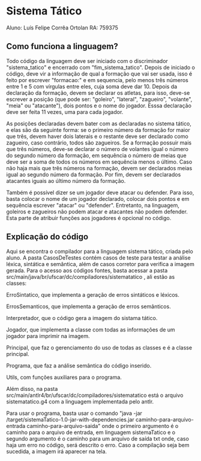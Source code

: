 # Sistema Tático

Aluno: Luís Felipe Corrêa Ortolan
RA: 759375

## Como funciona a linguagem?

Todo código da linguagem deve ser iniciado com o discriminador "sistema_tatico" e encerrado com "fim_sistema_tatico". Depois de iniciado o código, deve vir a informação de qual a formação que vai ser usada, isso é feito por escrever "formacao:" e em sequencia, pelo menos três números entre 1 e 5 com vírgulas entre eles, cuja soma deve dar 10. Depois da declaração da formação, devem se declarar os atletas, para isso, deve-se escrever a posição (que pode ser: "goleiro", "lateral", "zagueiro", "volante", "meia" ou "atacante"), dois pontos e o nome do jogador. Esssa declaração deve ser feita 11 vezes, uma para cada jogador. 

As posições declaradas devem bater com as declaradas no sistema tático, e elas são da seguinte forma: se o primeiro número da formação for maior que três, devem haver dois laterais e o restante deve ser declarado como zagueiro, caso contrário, todos são zagueiros. Se a formação possuir mais que três números, deve-se declarar o número de volantes igual o número do segundo número da formação, em sequência o número de meias que deve ser a soma de todos os números em sequência menos o último. Caso não haja mais que três números na formação, devem ser declarados meias igual ao segundo número da formação. Por fim, devem ser declarados atacantes iguais ao último número da formação.

Também é possível dizer se um jogador deve atacar ou defender. Para isso, basta colocar o nome de um jogador declarado, colocar dois pontos e em sequência escrever "atacar" ou "defender". Entretanto, na linguagem, goleiros e zagueiros não podem atacar e atacantes não podem defender. Esta parte de atribuir funções aos jogadores é opcional no código.


## Explicação do código
Aqui se encontra o compilador para a linguagem sistema tático, criada pelo aluno. A pasta CasosDeTestes contém casos de teste para testar a análise léxica, sintática e semântica, além de casos corretor para verifica a imagem gerada. Para o acesso aos códigos fontes, basta acessar a pasta src/main/java/br/ufscar/dc/compiladores/sistematatico , ali estão as classes:

ErroSintatico, que implementa a geração de erros sintáticos e léxicos.

ErrosSemanticos, que implementa a geração de erros semânticos.

Interpretador, que o código gera a imagem do sistama tático.

Jogador, que implementa a classe com todas as informações de um jogador para imprimir na imagem.

Principal, que faz o gerenciamento do  uso de todas as classes e é a classe principal.

Programa, que faz a análise semântica do código inserido.

Utils, com funções auxiliares para o programa.

Além disso, na pasta src/main/antlr4/br/ufscar/dc/compiladores/sistematatico está o arquivo sistematatico.g4 com a linguagem implementada pelo antlr.

Para usar o programa, basta usar o comando "java -jar /target/sistemaTatico-1.0-jar-with-dependencies.jar caminho-para-arquivo-entrada caminho-para-arquivo-saida" onde o primeiro argumento é o caminho para o arquivo de entrada, em linguagem sistemaTatico e o segundo argumento é o caminho para um arquivo de saída txt onde, caso haja um erro no código, será descrito o erro. Caso a compilação seja bem sucedida, a imagem irá aparecer na tela.